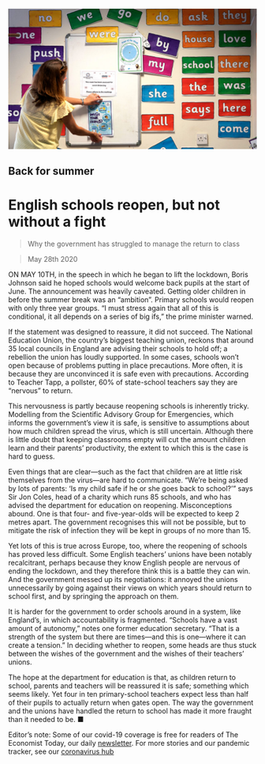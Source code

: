 ![](./images/20200530_BRP502.jpg)

## Back for summer

# English schools reopen, but not without a fight

> Why the government has struggled to manage the return to class

> May 28th 2020

ON MAY 10TH, in the speech in which he began to lift the lockdown, Boris Johnson said he hoped schools would welcome back pupils at the start of June. The announcement was heavily caveated. Getting older children in before the summer break was an “ambition”. Primary schools would reopen with only three year groups. “I must stress again that all of this is conditional, it all depends on a series of big ifs,” the prime minister warned.

If the statement was designed to reassure, it did not succeed. The National Education Union, the country’s biggest teaching union, reckons that around 35 local councils in England are advising their schools to hold off; a rebellion the union has loudly supported. In some cases, schools won’t open because of problems putting in place precautions. More often, it is because they are unconvinced it is safe even with precautions. According to Teacher Tapp, a pollster, 60% of state-school teachers say they are “nervous” to return.

This nervousness is partly because reopening schools is inherently tricky. Modelling from the Scientific Advisory Group for Emergencies, which informs the government’s view it is safe, is sensitive to assumptions about how much children spread the virus, which is still uncertain. Although there is little doubt that keeping classrooms empty will cut the amount children learn and their parents’ productivity, the extent to which this is the case is hard to guess.

Even things that are clear—such as the fact that children are at little risk themselves from the virus—are hard to communicate. “We’re being asked by lots of parents: ‘Is my child safe if he or she goes back to school?’” says Sir Jon Coles, head of a charity which runs 85 schools, and who has advised the department for education on reopening. Misconceptions abound. One is that four- and five-year-olds will be expected to keep 2 metres apart. The government recognises this will not be possible, but to mitigate the risk of infection they will be kept in groups of no more than 15.

Yet lots of this is true across Europe, too, where the reopening of schools has proved less difficult. Some English teachers’ unions have been notably recalcitrant, perhaps because they know English people are nervous of ending the lockdown, and they therefore think this is a battle they can win. And the government messed up its negotiations: it annoyed the unions unnecessarily by going against their views on which years should return to school first, and by springing the approach on them.

It is harder for the government to order schools around in a system, like England’s, in which accountability is fragmented. “Schools have a vast amount of autonomy,” notes one former education secretary. “That is a strength of the system but there are times—and this is one—where it can create a tension.” In deciding whether to reopen, some heads are thus stuck between the wishes of the government and the wishes of their teachers’ unions.

The hope at the department for education is that, as children return to school, parents and teachers will be reassured it is safe; something which seems likely. Yet four in ten primary-school teachers expect less than half of their pupils to actually return when gates open. The way the government and the unions have handled the return to school has made it more fraught than it needed to be. ■

Editor’s note: Some of our covid-19 coverage is free for readers of The Economist Today, our daily [newsletter](https://www.economist.com/https://my.economist.com/user#newsletter). For more stories and our pandemic tracker, see our [coronavirus hub](https://www.economist.com//news/2020/03/11/the-economists-coverage-of-the-coronavirus)